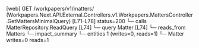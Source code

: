 [web] GET /workpapers/v1/matters/  (Workpapers.Next.API.External.Controllers.v1.Workpapers.MattersController.GetMattersMinimalQuery)  [L71–L78] status=200
  └─ calls MatterRepository.ReadQuery [L74]
  └─ query Matter [L74]
    └─ reads_from Matters
  └─ impact_summary
    └─ entities 1 (writes=0, reads=1)
      └─ Matter writes=0 reads=1


